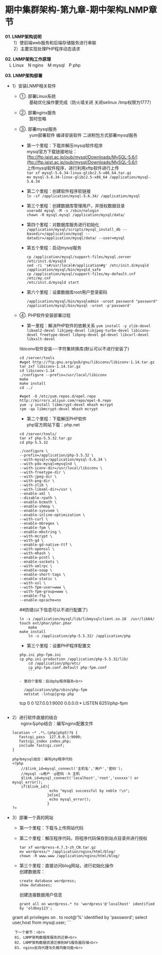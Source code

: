 
期中集群架构-第九章-期中架构LNMP章节
======================================================================

__01. LNMP架构说明__<br>
　　1）使前端web服务和后端存储服务进行串联<br>
　　2）主要实现处理PHP程序动态请求<br>

__02. LNMP架构工作原理__<br>
　L Linux　N nginx　M mysql　P php

__03. LNMP架构部署__<br>
- 1）安装LNMP相关软件<br>
    - ①. 部署Linux系统<br>
　　  基础优化操作要完成（防火墙关闭 关闭selinux /tmp权限为1777）<br>
    - ②. 部署nginx服务<br>
　　  暂时忽略<br>
    - ③. 部署mysql服务<br>
　　      yum部署软件  编译安装软件 二进制包方式部署mysql服务<br>
        - 第一个里程：下载并解压mysql软件程序<br>
        mysql官方下载链接地址：[ftp://ftp.jaist.ac.jp/pub/mysql/Downloads/MySQL-5.6/](ftp://ftp.jaist.ac.jp/pub/mysql/Downloads/MySQL-5.6/)<br>
        上传mysql软件程序，进行利用xftp软件进行上传<br>
        ``tar xf mysql-5.6.34-linux-glibc2.5-x86_64.tar.gz``<br>
        ``mv mysql-5.6.34-linux-glibc2.5-x86_64 /application/mysql-5.6.34``<br>

        - 第二个里程：创建软件程序软链接<br>
        		``ln -sf /application/mysql-5.6.34/ /application/mysql``<br>

        - 第三个里程：创建数据库管理用户，并授权数据目录<br>
        		``useradd mysql -M -s /sbin/nologin`` <br>
        		``chown -R mysql.mysql /application/mysql/data/``<br>

        - 第四个里程：对数据库服务进行初始化<br>
        		``/application/mysql/scripts/mysql_install_db --basedir=/application/mysql --datadir=/application/mysql/data/ --user=mysql``<br>

        - 第五个里程：启动mysql服务<br>
            ```
            cp /application/mysql/support-files/mysql.server /etc/init.d/mysqld
            sed -ri 's#/usr/local#/application#g' /etc/init.d/mysqld /application/mysql/bin/mysqld_safe
            cp /application/mysql/support-files/my-default.cnf /etc/my.cnf
            /etc/init.d/mysqld start
            ```
        - 第六个里程：设置数据库root用户登录密码
            ```
            /application/mysql/bin/mysqladmin -uroot password "password"
            /application/mysql/bin/mysql -uroot -p'password'
            ```
    - ④. PHP软件安装部署过程
        - 第一里程：解决PHP软件的依赖关系
         ``yum install -y zlib-devel libxml2-devel libjpeg-devel libjpeg-turbo-devel libiconv-devel freetype-devel libpng-devel gd-devel libcurl-devel libxslt-devel``<br>

        libiconv软件安装---字符集转换库(默认可以不进行安装了)<br>
        ```
        cd /server/tools
        #wget http://ftp.gnu.org/pub/gnu/libiconv/libiconv-1.14.tar.gz
        tar zxf libiconv-1.14.tar.gz
        cd libiconv-1.14
        ./configure --prefix=/usr/local/libiconv
        make
        make install
        cd ../
        ```
        ```
        #wget -O /etc/yum.repos.d/epel.repo http://mirrors.aliyun.com/repo/epel-6.repo
        yum -y install libmcrypt-devel mhash mcrypt
        rpm -qa libmcrypt-devel mhash mcrypt
		```

        - 第二个里程：下载解压PHP软件<br>
		php官方网站下载：php.net<br>
		```
	    cd /server/tools/
        tar xf php-5.5.32.tar.gz
        cd php-5.5.32
        ```
        ```
        ./configure \
        --prefix=/application/php-5.5.32 \
        --with-mysql=/application/mysql-5.6.34 \
        --with-pdo-mysql=mysqlnd \
        --with-iconv-dir=/usr/local/libiconv \
        --with-freetype-dir \
        --with-jpeg-dir \
        --with-png-dir \
        --with-zlib \
        --with-libxml-dir=/usr \
        --enable-xml \
        --disable-rpath \
        --enable-bcmath \
        --enable-shmop \
        --enable-sysvsem \
        --enable-inline-optimization \
        --with-curl \
        --enable-mbregex \
        --enable-fpm \
        --enable-mbstring \
        --with-mcrypt \
        --with-gd \
        --enable-gd-native-ttf \
        --with-openssl \
        --with-mhash \
        --enable-pcntl \
        --enable-sockets \
        --with-xmlrpc \
        --enable-soap \
        --enable-short-tags \
        --enable-static \
        --with-xsl \
        --with-fpm-user=www \
        --with-fpm-group=www \
        --enable-ftp \
        --enable-opcache=no
        ```

        ##防错(以下信息可以不进行配置了)<br>
        ```
        ln -s /application/mysql/lib/libmysqlclient.so.18  /usr/lib64/
        touch ext/phar/phar.phar
	    	make
        make install
	    	ln -s /application/php-5.5.32/ /application/php
        ```

        - 第三个里程：设置PHP程序配置文<br>
        ```
        php.ini php-fpm.ini
        cp php.ini-production /application/php-5.5.32/lib/
	    	cd /application/php/etc/
	    	cp php-fpm.conf.default php-fpm.conf
	    	```

        - 第四个里程：启动php程序服务<br>
        ```
	    	/application/php/sbin/php-fpm
	    	netstat -lntup|grep php
        tcp        0      0 127.0.0.1:9000              0.0.0.0:*                   LISTEN      6251/php-fpm
        ```

- 2）进行软件直接的结合<br>
　　nginx与php结合：编写nginx配置文件<br>
    ```
    location ~* .*\.(php|php5)?$ {
       fastcgi_pass  127.0.0.1:9000;
       fastcgi_index index.php;
       include fastcgi.conf;
    }
    ```
    ```
    php与mysql结合：编写php程序代码
    <?php
        //$link_id=mysql_connect('主机名','用户','密码');
        //mysql -u用户 -p密码 -h 主机
        $link_id=mysql_connect('localhost','root','xxxxxx') or mysql_error();
        if($link_id){
                     echo "mysql successful by noble !\n";
                    }else{
                     echo mysql_error();
                    }
    ?>
    ```

- 3）部署一个真的网站<br>
    - 第一个里程：下载与上传网站代码<br>

    - 第二个里程：解压程序代码，将程序代码保存到站点目录并进行授权<br>
        ```
        tar xf wordpress-4.7.3-zh_CN.tar.gz
        mv wordpress/* /application/nginx/html/blog/
        chown -R www.www /application/nginx/html/blog/
        ```
    - 第三个里程：直接访问blog网站，进行初始化操作<br>
	   创建数据库：<br>
	   ```
	   create database wordpress;
	   show databases;
	   ```

	   创建连接数据用户信息<br>
	   ```
	   grant all on wordpress.* to 'wordpress'@'localhost' identified by 'oldboy123';
     grant all privileges  on *.* to root@'%' identified by 'password';
	   select user,host from mysql.user;
	   ```

	   下一个章节：<br>
	   01. LNMP架构数据库服务的迁移<br>
	   02. LNMP架构数据资源迁移到NFS服务器存储<br>
	   03. nginx反向代理与负载均衡功能<br>
